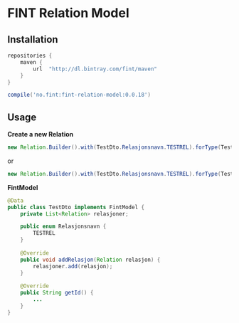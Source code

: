 # FINT Relation Model

## Installation

```groovy
repositories {
    maven {
        url  "http://dl.bintray.com/fint/maven" 
    }
}

compile('no.fint:fint-relation-model:0.0.18')
```

## Usage

**Create a new Relation**
```java
new Relation.Builder().with(TestDto.Relasjonsnavn.TESTREL).forType(TestDto.class).path("/test").field("test-field").value("123").build();
```
or
```java
new Relation.Builder().with(TestDto.Relasjonsnavn.TESTREL).forType(TestDto.class).path("/test").value("123").build();
```

**FintModel**
```java
@Data
public class TestDto implements FintModel {
    private List<Relation> relasjoner;

    public enum Relasjonsnavn {
        TESTREL
    }
    
    @Override
    public void addRelasjon(Relation relasjon) {
        relasjoner.add(relasjon);
    }
    
    @Override
    public String getId() {
        ...
    }
}
```